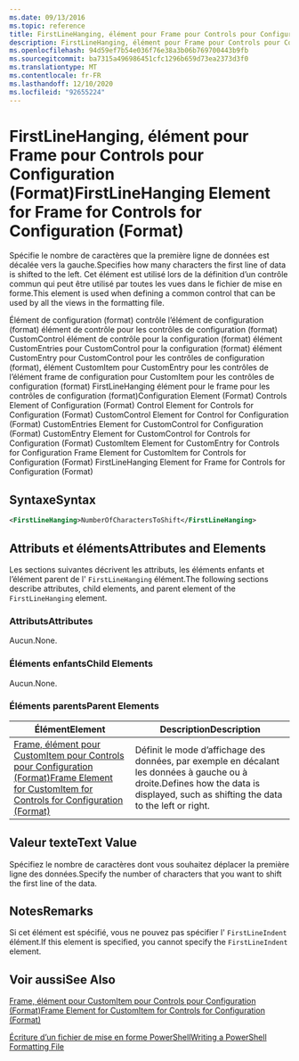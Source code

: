 ```yaml
---
ms.date: 09/13/2016
ms.topic: reference
title: FirstLineHanging, élément pour Frame pour Controls pour Configuration (Format)
description: FirstLineHanging, élément pour Frame pour Controls pour Configuration (Format)
ms.openlocfilehash: 94d59ef7b54e036f76e38a3b06b769700443b9fb
ms.sourcegitcommit: ba7315a496986451cfc1296b659d73ea2373d3f0
ms.translationtype: MT
ms.contentlocale: fr-FR
ms.lasthandoff: 12/10/2020
ms.locfileid: "92655224"
---
```

# <a name="firstlinehanging-element-for-frame-for-controls-for-configuration-format"></a><span data-ttu-id="d0b88-103">FirstLineHanging, élément pour Frame pour Controls pour Configuration (Format)</span><span class="sxs-lookup"><span data-stu-id="d0b88-103">FirstLineHanging Element for Frame for Controls for Configuration (Format)</span></span>

<span data-ttu-id="d0b88-104">Spécifie le nombre de caractères que la première ligne de données est décalée vers la gauche.</span><span class="sxs-lookup"><span data-stu-id="d0b88-104">Specifies how many characters the first line of data is shifted to the left.</span></span> <span data-ttu-id="d0b88-105">Cet élément est utilisé lors de la définition d’un contrôle commun qui peut être utilisé par toutes les vues dans le fichier de mise en forme.</span><span class="sxs-lookup"><span data-stu-id="d0b88-105">This element is used when defining a common control that can be used by all the views in the formatting file.</span></span>

<span data-ttu-id="d0b88-106">Élément de configuration (format) contrôle l’élément de configuration (format) élément de contrôle pour les contrôles de configuration (format) CustomControl élément de contrôle pour la configuration (format) élément CustomEntries pour CustomControl pour la configuration (format) élément CustomEntry pour CustomControl pour les contrôles de configuration (format), élément CustomItem pour CustomEntry pour les contrôles de l’élément frame de configuration pour CustomItem pour les contrôles de configuration (format) FirstLineHanging élément pour le frame pour les contrôles de configuration (format)</span><span class="sxs-lookup"><span data-stu-id="d0b88-106">Configuration Element (Format) Controls Element of Configuration (Format) Control Element for Controls for Configuration (Format) CustomControl Element for Control for Configuration (Format) CustomEntries Element for CustomControl for Configuration (Format) CustomEntry Element for CustomControl for Controls for Configuration (Format) CustomItem Element for CustomEntry for Controls for Configuration Frame Element for CustomItem for Controls for Configuration (Format) FirstLineHanging Element for Frame for Controls for Configuration (Format)</span></span>

## <a name="syntax"></a><span data-ttu-id="d0b88-107">Syntaxe</span><span class="sxs-lookup"><span data-stu-id="d0b88-107">Syntax</span></span>

```xml
<FirstLineHanging>NumberOfCharactersToShift</FirstLineHanging>
```

## <a name="attributes-and-elements"></a><span data-ttu-id="d0b88-108">Attributs et éléments</span><span class="sxs-lookup"><span data-stu-id="d0b88-108">Attributes and Elements</span></span>

<span data-ttu-id="d0b88-109">Les sections suivantes décrivent les attributs, les éléments enfants et l’élément parent de l' `FirstLineHanging` élément.</span><span class="sxs-lookup"><span data-stu-id="d0b88-109">The following sections describe attributes, child elements, and parent element of the `FirstLineHanging` element.</span></span>

### <a name="attributes"></a><span data-ttu-id="d0b88-110">Attributs</span><span class="sxs-lookup"><span data-stu-id="d0b88-110">Attributes</span></span>

<span data-ttu-id="d0b88-111">Aucun.</span><span class="sxs-lookup"><span data-stu-id="d0b88-111">None.</span></span>

### <a name="child-elements"></a><span data-ttu-id="d0b88-112">Éléments enfants</span><span class="sxs-lookup"><span data-stu-id="d0b88-112">Child Elements</span></span>

<span data-ttu-id="d0b88-113">Aucun.</span><span class="sxs-lookup"><span data-stu-id="d0b88-113">None.</span></span>

### <a name="parent-elements"></a><span data-ttu-id="d0b88-114">Éléments parents</span><span class="sxs-lookup"><span data-stu-id="d0b88-114">Parent Elements</span></span>

|<span data-ttu-id="d0b88-115">Élément</span><span class="sxs-lookup"><span data-stu-id="d0b88-115">Element</span></span>|<span data-ttu-id="d0b88-116">Description</span><span class="sxs-lookup"><span data-stu-id="d0b88-116">Description</span></span>|
|-------------|-----------------|
|[<span data-ttu-id="d0b88-117">Frame, élément pour CustomItem pour Controls pour Configuration (Format)</span><span class="sxs-lookup"><span data-stu-id="d0b88-117">Frame Element for CustomItem for Controls for Configuration (Format)</span></span>](./frame-element-for-customitem-for-controls-for-configuration-format.md)|<span data-ttu-id="d0b88-118">Définit le mode d’affichage des données, par exemple en décalant les données à gauche ou à droite.</span><span class="sxs-lookup"><span data-stu-id="d0b88-118">Defines how the data is displayed, such as shifting the data to the left or right.</span></span>|

## <a name="text-value"></a><span data-ttu-id="d0b88-119">Valeur texte</span><span class="sxs-lookup"><span data-stu-id="d0b88-119">Text Value</span></span>

<span data-ttu-id="d0b88-120">Spécifiez le nombre de caractères dont vous souhaitez déplacer la première ligne des données.</span><span class="sxs-lookup"><span data-stu-id="d0b88-120">Specify the number of characters that you want to shift the first line of the data.</span></span>

## <a name="remarks"></a><span data-ttu-id="d0b88-121">Notes</span><span class="sxs-lookup"><span data-stu-id="d0b88-121">Remarks</span></span>

<span data-ttu-id="d0b88-122">Si cet élément est spécifié, vous ne pouvez pas spécifier l' `FirstLineIndent` élément.</span><span class="sxs-lookup"><span data-stu-id="d0b88-122">If this element is specified, you cannot specify the `FirstLineIndent` element.</span></span>

## <a name="see-also"></a><span data-ttu-id="d0b88-123">Voir aussi</span><span class="sxs-lookup"><span data-stu-id="d0b88-123">See Also</span></span>

[<span data-ttu-id="d0b88-124">Frame, élément pour CustomItem pour Controls pour Configuration (Format)</span><span class="sxs-lookup"><span data-stu-id="d0b88-124">Frame Element for CustomItem for Controls for Configuration (Format)</span></span>](./frame-element-for-customitem-for-controls-for-configuration-format.md)

[<span data-ttu-id="d0b88-125">Écriture d’un fichier de mise en forme PowerShell</span><span class="sxs-lookup"><span data-stu-id="d0b88-125">Writing a PowerShell Formatting File</span></span>](./writing-a-powershell-formatting-file.md)
